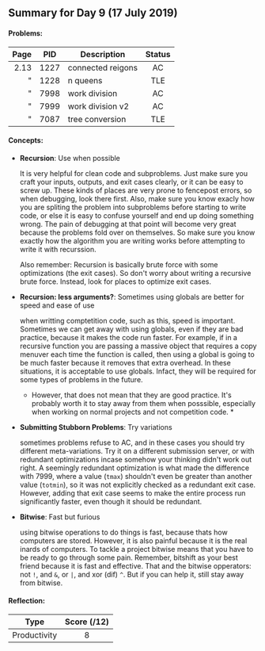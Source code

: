 ## Summary for Day 9 (17 July 2019)

#### Problems:
|  Page  |  PID  |  Description  |  Status  |
|-------:|-------|---------------|:--------:|
 2.13 | 1227 | connected reigons | AC
 "    | 1228 | n queens | TLE
 "    | 7998 | work division | AC
 "    | 7999 | work division v2 | AC
 "    | 7087 | tree conversion | TLE

#### Concepts:
- **Recursion**: Use when possible

    It is very helpful for clean code and subproblems. Just make sure you craft your inputs, outputs, and exit cases clearly, or it can be easy to screw up.
    These kinds of places are very prone to fencepost errors, so when debugging, look there first.
    Also, make sure you know exacly how you are spliting the problem into subproblems before starting to write code, or else it is easy to confuse yourself and end up doing something wrong.
    The pain of debugging at that point will become very great because the problems fold over on themselves. So make sure you know exactly how the algorithm
    you are writing works before attempting to write it with recurssion.

    Also remember: Recursion is basically brute force with some optimizations (the exit cases). So don't worry about writing a recursive brute force.
    Instead, look for places to optimize exit cases.

- **Recursion: less arguments?**: Sometimes using globals are better for speed and ease of use

    when writting comptetition code, such as this, speed is important. Sometimes we can get away with using globals, even if they are bad practice, because it makes the code run faster.
    For example, if in a recursive function you are passing a massive object that requires a copy menuver each time the function is called, then using a global is going to be much faster because it removes
    that extra overhead. In these situations, it is acceptable to use globals. Infact, they will be required for some types of problems in the future.

    * However, that does not mean that they are good practice. It's probably worth it to stay away from them when posssible, especially when working on normal projects and not competition code. *

- **Submitting Stubborn Problems**: Try variations

    sometimes problems refuse to AC, and in these cases you should try different meta-variations. Try it on a different submission server, or with redundant optimizations incase somehow your thinking didn't work out right. A seemingly redundant optimization is what made the difference with 7999, where a value (`tmax`) shouldn't even be greater than another value (`totmin`), so it was not explicitly checked as a redundant exit case. However, adding that exit case seems to make the entire process run significantly faster, even though it should be redundant.

- **Bitwise**: Fast but furious

    using bitwise operations to do things is fast, because thats how computers are stored. However, it is also painful because it is the real inards of computers. To tackle a project bitwise means that you have to be ready to go through some pain. Remember, bitshift as your best friend because it is fast and effective. That and the bitwise opperators: not `!`, and `&`, or `|`, and xor (dif) `^`. But if you can help it, still stay away from bitwise.

#### Reflection:
|  Type  |  Score (/12)  |
|--------|:-------------:|
Productivity | 8
